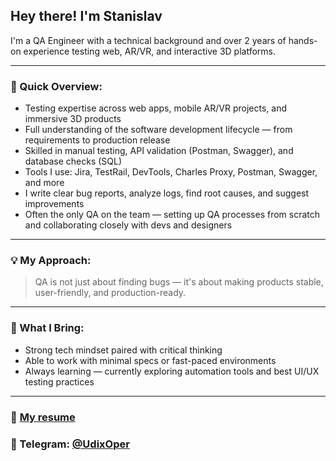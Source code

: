 ## Hey there! I'm Stanislav

I'm a QA Engineer with a technical background and over 2 years of hands-on experience testing web, AR/VR, and interactive 3D platforms.

---

### 🚀 Quick Overview:

- Testing expertise across web apps, mobile AR/VR projects, and immersive 3D products
- Full understanding of the software development lifecycle — from requirements to production release
- Skilled in manual testing, API validation (Postman, Swagger), and database checks (SQL)
- Tools I use: Jira, TestRail, DevTools, Charles Proxy, Postman, Swagger, and more
- I write clear bug reports, analyze logs, find root causes, and suggest improvements
- Often the only QA on the team — setting up QA processes from scratch and collaborating closely with devs and designers

---

### 💡 My Approach:
> QA is not just about finding bugs — it's about making products stable, user-friendly, and production-ready.

---

### 🧠 What I Bring:
- Strong tech mindset paired with critical thinking  
- Able to work with minimal specs or fast-paced environments  
- Always learning — currently exploring automation tools and best UI/UX testing practices  

---

### 📄 [My resume](https://udixoper.github.io/resume-QA/)

### 💬 Telegram: [@UdixOper](https://t.me/UdixOper)
